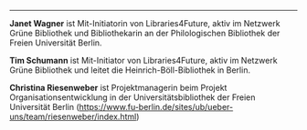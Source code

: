 ---
**Janet Wagner** ist Mit-Initiatorin von Libraries4Future, aktiv im Netzwerk Grüne Bibliothek und Bibliothekarin an der Philologischen Bibliothek der Freien Universität Berlin. 

**Tim Schumann** ist Mit-Initiator von Libraries4Future, aktiv im Netzwerk Grüne Bibliothek und leitet die Heinrich-Böll-Bibliothek in Berlin.

**Christina Riesenweber** ist Projektmanagerin beim Projekt Organisationsentwicklung in der Universitätsbibliothek der Freien Universität Berlin (<https://www.fu-berlin.de/sites/ub/ueber-uns/team/riesenweber/index.html>)
